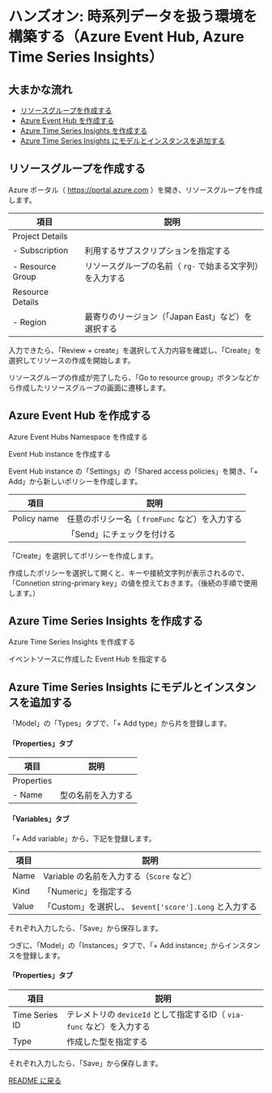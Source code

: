 # ハンズオン: 時系列データを扱う環境を構築する（Azure Event Hub, Azure Time Series Insights）

## 大まかな流れ

- [リソースグループを作成する](#リソースグループを作成する)
- [Azure Event Hub を作成する](#azure-event-hub-を作成する)
- [Azure Time Series Insights を作成する](#azure-time-series-insights-を作成する)
- [Azure Time Series Insights にモデルとインスタンスを追加する](#azure-time-series-insights-にモデルとインスタンスを追加する)

## リソースグループを作成する

Azure ポータル（ https://portal.azure.com ）を開き、リソースグループを作成します。

| 項目 | 説明 |
|----|----|
| Project Details | |
| - Subscription | 利用するサブスクリプションを指定する |
| - Resource Group | リソースグループの名前（ `rg-` で始まる文字列）を入力する |
| Resource Details | |
| - Region | 最寄りのリージョン（「Japan East」など）を選択する | 

入力できたら、「Review + create」を選択して入力内容を確認し、「Create」を選択してリソースの作成を開始します。

リソースグループの作成が完了したら、「Go to resource group」ボタンなどから作成したリソースグループの画面に遷移します。

## Azure Event Hub を作成する

Azure Event Hubs Namespace を作成する

Event Hub instance を作成する

Event Hub instance の「Settings」の「Shared access policies」を開き、「+ Add」から新しいポリシーを作成します。

| 項目 | 説明 |
|----|----|
| Policy name | 任意のポリシー名（ `fromFunc` など）を入力する |
| | 「Send」にチェックを付ける |

「Create」を選択してポリシーを作成します。

作成したポリシーを選択して開くと、キーや接続文字列が表示されるので、「Connetion string-primary key」の値を控えておきます。（後続の手順で使用します。）

## Azure Time Series Insights を作成する

Azure Time Series Insights を作成する

イベントソースに作成した Event Hub を指定する

## Azure Time Series Insights にモデルとインスタンスを追加する

「Model」の「Types」タブで、「+ Add type」から片を登録します。

#### 「Properties」タブ

| 項目 | 説明 |
|----|----|
| Properties | |
| - Name | 型の名前を入力する |

#### 「Variables」タブ

「+ Add variable」から、下記を登録します。

| 項目 | 説明 |
|----|----|
| Name | Variable の名前を入力する（`Score` など） |
| Kind | 「Numeric」を指定する |
| Value | 「Custom」を選択し、 `$event['score'].Long` と入力する |

それぞれ入力したら、「Save」から保存します。

つぎに、「Model」の「Instances」タブで、「+ Add instance」からインスタンスを登録します。

#### 「Properties」タブ

| 項目 | 説明 |
|----|----|
| Time Series ID | テレメトリの `deviceId` として指定するID（ `via-func` など）を入力する |
| Type | 作成した型を指定する |

それぞれ入力したら、「Save」から保存します。

[README に戻る](./README.md)